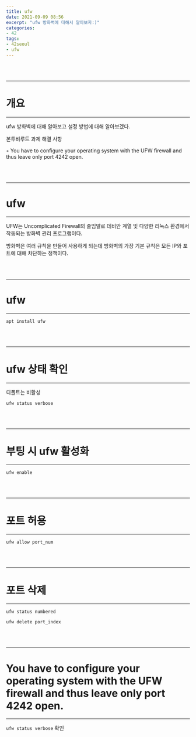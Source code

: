 ```yaml
---
title: ufw
date: 2021-09-09 08:56
excerpt: "ufw 방화벽에 대해서 알아보자:)"
categories:
- 42
tags:
- 42seoul
- ufw
---
```



<br />
<br />

---

# 개요

---

ufw 방화벽에 대해 알아보고 설정 방법에 대해 알아보겠다.

본투비루트 과제 해결 사항

◦ You have to configure your operating system with the UFW firewall and thus leave only port 4242 open.



<br />
<br />

---

# ufw

---

UFW는 Uncomplicated Firewall의 줄임말로 데비안 계열 및 다양한 리눅스 환경에서 작동되는 방화벽 관리 프로그램이다.

방화벽은 여러 규칙을 만들어 사용하게 되는데 방화벽의 가장 기본 규칙은 모든 IP와 포트에 대해 차단하는 정책이다. 


<br />
<br />

---

# ufw

---

`apt install ufw`

<br />
<br />

---

# ufw 상태 확인

---

디폴트는 비활성

`ufw status verbose`

<br />
<br />

---

# 부팅 시 ufw 활성화

---

`ufw enable`

<br />
<br />

---

# 포트 허용

---

`ufw allow port_num`


<br />
<br />

---

# 포트 삭제

---
`ufw status numbered`


`ufw delete port_index`





<br />
<br />

---

# You have to configure your operating system with the UFW firewall and thus leave only port 4242 open.

---


`ufw status verbose` 확인
